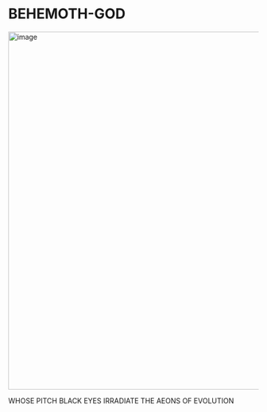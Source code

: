 # BEHEMOTH-GOD
<img width="1280" height="720" alt="image" src="https://github.com/user-attachments/assets/c1193ace-d56a-47b1-a002-35720b609dc4" />



WHOSE PITCH BLACK EYES IRRADIATE THE AEONS OF EVOLUTION
